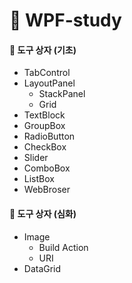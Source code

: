 # 📖 WPF-study

#### 🔹 도구 상자 (기초)  

- TabControl
- LayoutPanel
  - StackPanel
  - Grid
- TextBlock
- GroupBox
- RadioButton
- CheckBox
- Slider
- ComboBox
- ListBox
- WebBroser

#### 🔹 도구 상자 (심화)  
- Image
  - Build Action
  - URI
- DataGrid
 
